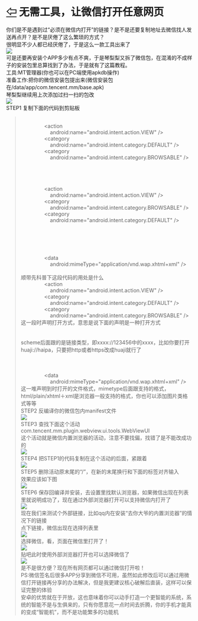 # [⇦][] 无需工具，让微信打开任意网页  
你们是不是遇到过“必须在微信内打开”的链接？是不是还要复制地址去微信找人发送再点开？是不是厌倦了这么繁琐的方式？  
很明显不少人都已经厌倦了，于是这么一款工具出来了  
![](69.png)  
可是还要再安装个APP多少有点不爽，于是琴梨梨又拆了微信包，在混淆的不成样子的安装包里总算找到了办法，于是就有了这篇教程。  
工具:MT管理器(你也可以在PC端使用apkdb操作)  
准备工作:把你的微信安装包提出来(微信安装包在/data/app/com.tencent.mm/base.apk)  
琴梨梨继续用上次添加过扫一扫的包改  
![](70.png)  
STEP1 复制下面的代码到剪贴板  
>             <intent-filter>  
>                 <action  
>                     android:name="android.intent.action.VIEW" />  
>                 <category  
>                     android:name="android.intent.category.DEFAULT" />  
>                 <category  
>                     android:name="android.intent.category.BROWSABLE" />  
>                 <data android:scheme="http" />  
>                 <data android:scheme="https" />  
>             </intent-filter>  
>             <intent-filter>  
>                 <action  
>                     android:name="android.intent.action.VIEW" />  
>                 <category  
>                     android:name="android.intent.category.BROWSABLE" />  
>                 <category  
>                     android:name="android.intent.category.DEFAULT" />  
>                 <data android:scheme="http" />  
>                 <data android:scheme="https" />  
>                 <data android:mimeType="text/html" />  
>                 <data android:mimeType="text/plain" />  
>                 <data android:mimeType="application/xhtml+xml" />  
>                 <data  
>                     android:mimeType="application/vnd.wap.xhtml+xml" />  
>             </intent-filter>  
顺带先科普下这段代码的用处是什么  
>                  <action  
>                      android:name="android.intent.action.VIEW" />  
>                  <category  
>                      android:name="android.intent.category.DEFAULT" />  
>                  <category  
>                      android:name="android.intent.category.BROWSABLE" />  
这一段时声明打开方式，意思是说下面的声明是一种打开方式  
>                  <data android:scheme="http" />  
>                  <data android:scheme="https" />  
scheme后面跟的是链接类型，即xxxx://123456中的xxxx，比如你要打开huaji://haipa，只要把http或者https改成huaji就行了  
>                  <data android:mimeType="text/html" />  
>                  <data android:mimeType="text/plain" />  
>                  <data android:mimeType="application/xhtml+xml" />  
>                  <data  
>                      android:mimeType="application/vnd.wap.xhtml+xml" />  
这一堆声明到时打开的文件格式，mimetype后面跟支持的格式，html/plain/xhtml＋xml是浏览器一般支持的格式，你也可以添加图片类格式等等  
STEP2 反编译你的微信包内manifest文件  
![](71.png)  
STEP3 查找下面这个活动  
com.tencent.mm.plugin.webview.ui.tools.WebViewUI  
这个活动就是微信内置浏览器的活动，注意不要找偏，找错了是不能改成功的  
![](72.png)  
STEP4 把STEP1的代码复制在这个活动的后面，紧跟着  
![](73.png)  
STEP5 删除活动原末尾的“/”，在新的末尾换行和下面的标签对齐输入</activity>  
效果应该如下图  
![](74.png)  
STEP6 保存回编译并安装，去设置里找默认浏览器，如果微信出现在列表里就说明成功了，现在通过外部浏览器打开可以支持微信内打开了  
![](75.png)  
现在我们来测试个外部链接，比如qq内在安装“去你大爷的内置浏览器”的情况下的链接  
点下链接，微信出现在选择列表里  
![](76.png)  
选择微信，看，页面在微信里打开了！  
![](77.png)  
贴吧此时使用外部浏览器打开也可以选择微信了  
![](78.png)  
是不是很方便？现在所有网页都可以通过微信打开啦！  
PS:微信签名后很多APP分享到微信不可用，虽然如此修改后可以通过用微信打开链接再分享的办法解决，但是我更建议核心破解后直装，这样可以保证完整的体验  
安卓的优势就在于开放，这也意味着你可以动手打造一个更智能的系统，系统的智能不是与生俱来的，只有你愿意花一点时间去折腾，你的手机才能真的变成“智能机”，而不是功能繁多的功能机





[⇦]: ../../list.md
